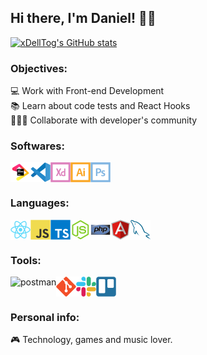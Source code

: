 ## Hi there, I'm Daniel! 👋🏼

[![xDellTog's GitHub stats](https://github-readme-stats.vercel.app/api?username=xdelltog&count_private=true&show_icons=true&hide=stars,prs,issues&include_all_commits=true)](https://github.com/xdelltog)

### Objectives: 
💻 Work with Front-end Development <br>
📚 Learn about code tests and React Hooks <br>
👨🏻‍💻 Collaborate with developer's community

### Softwares:
<div style="display: flex; align-items: center;">
  <img title="JetBrains" height="32"  alt="jetbrains"
       src="https://raw.githubusercontent.com/devicons/devicon/master/icons/jetbrains/jetbrains-original.svg">
  <img title="VSCode" height="32"  alt="vscode"
       src="https://raw.githubusercontent.com/devicons/devicon/master/icons/vscode/vscode-original.svg">
  <img title="Adobe XD" height="32"  alt="adobexd"
       src="https://raw.githubusercontent.com/devicons/devicon/master/icons/xd/xd-line.svg">
  <img title="Adobe Illustrator" height="32"  alt="adobeillustrator"
       src="https://raw.githubusercontent.com/devicons/devicon/master/icons/illustrator/illustrator-line.svg">
  <img title="Adobe Photoshop" height="32"  alt="adobephotoshop"
       src="https://raw.githubusercontent.com/devicons/devicon/master/icons/photoshop/photoshop-line.svg">
</div>

### Languages:
<div style="display: flex; align-items: center;">
  <img title="React JS" height="32"  alt="react"
       src="https://raw.githubusercontent.com/devicons/devicon/master/icons/react/react-original.svg">
  <img title="Javascript" height="32"  alt="js"
       src="https://raw.githubusercontent.com/devicons/devicon/master/icons/javascript/javascript-original.svg">
  <img title="Typescript" height="32"  alt="ts"
       src="https://raw.githubusercontent.com/devicons/devicon/master/icons/typescript/typescript-original.svg">
  <img title="NodeJS" height="32"  alt="nodejs"
       src="https://raw.githubusercontent.com/devicons/devicon/master/icons/nodejs/nodejs-original.svg">
  <img title="PHP" height="32"  alt="php"
       src="https://raw.githubusercontent.com/devicons/devicon/master/icons/php/php-original.svg">
  <img title="Angular" height="32"  alt="angular"
       src="https://raw.githubusercontent.com/devicons/devicon/master/icons/angularjs/angularjs-original.svg">
  <img title="MySQL" height="32"  alt="mysql"
       src="https://raw.githubusercontent.com/devicons/devicon/master/icons/mysql/mysql-original.svg">
</div>

### Tools:
<div style="display: flex; align-items: center;">
  <img title="postman" height="32"  alt="postman"
       src="https://user-images.githubusercontent.com/2676579/34940598-17cc20f0-f9be-11e7-8c6d-f0190d502d64.png">
  <img title="git" height="32"  alt="git"
       src="https://raw.githubusercontent.com/devicons/devicon/master/icons/git/git-original.svg">
  <img title="slack" height="32"  alt="slack"
       src="https://raw.githubusercontent.com/devicons/devicon/master/icons/slack/slack-original.svg">
  <img title="trello" height="32"  alt="trello"
       src="https://raw.githubusercontent.com/devicons/devicon/master/icons/trello/trello-plain.svg">
</div>

### Personal info:
🎮 Technology, games and music lover.

